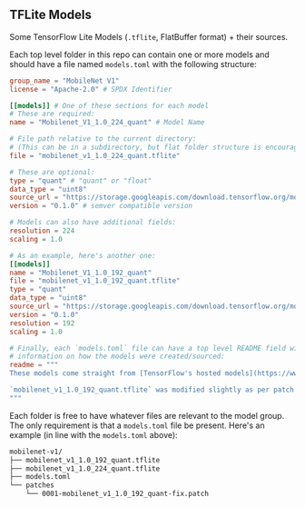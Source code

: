 ## TFLite Models

Some TensorFlow Lite Models (`.tflite`, FlatBuffer format) + their sources.

Each top level folder in this repo can contain one or more models and should have a file named `models.toml` with the following structure:
```TOML
group_name = "MobileNet V1"
license = "Apache-2.0" # SPDX Identifier

[[models]] # One of these sections for each model
# These are required:
name = "Mobilenet_V1_1.0_224_quant" # Model Name

# File path relative to the current directory:
# (This can be in a subdirectory, but flat folder structure is encouraged)
file = "mobilenet_v1_1.0_224_quant.tflite"

# These are optional:
type = "quant" # "quant" or "float"
data_type = "uint8"
source_url = "https://storage.googleapis.com/download.tensorflow.org/models/mobilenet_v1_2018_08_02/mobilenet_v1_1.0_224_quant.tgz"
version = "0.1.0" # semver compatible version

# Models can also have additional fields:
resolution = 224
scaling = 1.0

# As an example, here's another one:
[[models]]
name = "Mobilenet_V1_1.0_192_quant"
file = "mobilenet_v1_1.0_192_quant.tflite"
type = "quant"
data_type = "uint8"
source_url = "https://storage.googleapis.com/download.tensorflow.org/models/mobilenet_v1_2018_08_02/mobilenet_v1_1.0_192_quant.tgz"
version = "0.1.0"
resolution = 192
scaling = 1.0

# Finally, each `models.toml` file can have a top level README field with
# information on how the models were created/sourced:
readme = """
These models come straight from [TensorFlow's hosted models](https://www.tensorflow.org/lite/guide/hosted_models).

`mobilenet_v1_1.0_192_quant.tflite` was modified slightly as per patch 0001.
"""
```

Each folder is free to have whatever files are relevant to the model group. The only requirement is that a `models.toml` file be present. Here's an example (in line with the `models.toml` above):
```bash
mobilenet-v1/
├── mobilenet_v1_1.0_192_quant.tflite
├── mobilenet_v1_1.0_224_quant.tflite
├── models.toml
└── patches
    └── 0001-mobilenet_v1_1.0_192_quant-fix.patch
```